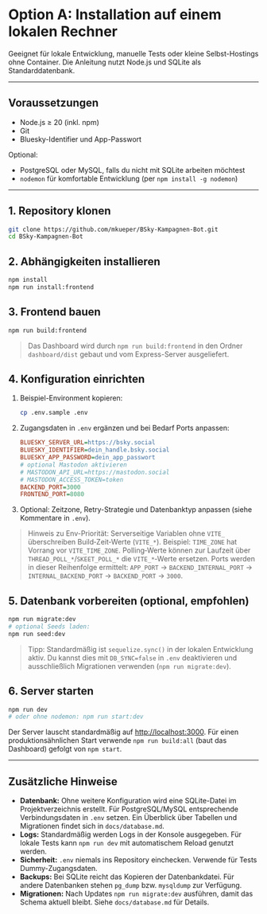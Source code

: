 # Option A: Installation auf einem lokalen Rechner

Geeignet für lokale Entwicklung, manuelle Tests oder kleine Selbst-Hostings ohne Container. Die Anleitung nutzt Node.js und SQLite als Standarddatenbank.

---

## Voraussetzungen

- Node.js ≥ 20 (inkl. npm)
- Git
- Bluesky-Identifier und App-Passwort

Optional:
- PostgreSQL oder MySQL, falls du nicht mit SQLite arbeiten möchtest
- `nodemon` für komfortable Entwicklung (per `npm install -g nodemon`)

---

## 1. Repository klonen

```bash
git clone https://github.com/mkueper/BSky-Kampagnen-Bot.git
cd BSky-Kampagnen-Bot
```

## 2. Abhängigkeiten installieren

```bash
npm install
npm run install:frontend
```

## 3. Frontend bauen

```bash
npm run build:frontend
```

> Das Dashboard wird durch `npm run build:frontend` in den Ordner `dashboard/dist` gebaut und vom Express-Server ausgeliefert.

## 4. Konfiguration einrichten

1. Beispiel-Environment kopieren:
   ```bash
   cp .env.sample .env
   ```
2. Zugangsdaten in `.env` ergänzen und bei Bedarf Ports anpassen:
   ```ini
   BLUESKY_SERVER_URL=https://bsky.social
   BLUESKY_IDENTIFIER=dein_handle.bsky.social
   BLUESKY_APP_PASSWORD=dein_app_passwort
   # optional Mastodon aktivieren
   # MASTODON_API_URL=https://mastodon.social
   # MASTODON_ACCESS_TOKEN=token
   BACKEND_PORT=3000
   FRONTEND_PORT=8080
   ```
3. Optional: Zeitzone, Retry-Strategie und Datenbanktyp anpassen (siehe Kommentare in `.env`).

> Hinweis zu Env-Priorität: Serverseitige Variablen ohne `VITE_` überschreiben Build‑Zeit‑Werte (`VITE_*`). Beispiel: `TIME_ZONE` hat Vorrang vor `VITE_TIME_ZONE`. Polling‑Werte können zur Laufzeit über `THREAD_POLL_*`/`SKEET_POLL_*` die `VITE_*`‑Werte ersetzen. Ports werden in dieser Reihenfolge ermittelt: `APP_PORT` → `BACKEND_INTERNAL_PORT` → `INTERNAL_BACKEND_PORT` → `BACKEND_PORT` → `3000`.

## 5. Datenbank vorbereiten (optional, empfohlen)

```bash
npm run migrate:dev
# optional Seeds laden:
npm run seed:dev
```

> Tipp: Standardmäßig ist `sequelize.sync()` in der lokalen Entwicklung aktiv. Du kannst dies mit `DB_SYNC=false` in `.env` deaktivieren und ausschließlich Migrationen verwenden (`npm run migrate:dev`).

## 6. Server starten

```bash
npm run dev
# oder ohne nodemon: npm run start:dev
```

Der Server lauscht standardmäßig auf <http://localhost:3000>. Für einen produktionsähnlichen Start verwende `npm run build:all` (baut das Dashboard) gefolgt von `npm start`.

---

## Zusätzliche Hinweise

- **Datenbank:** Ohne weitere Konfiguration wird eine SQLite-Datei im Projektverzeichnis erstellt. Für PostgreSQL/MySQL entsprechende Verbindungsdaten in `.env` setzen. Ein Überblick über Tabellen und Migrationen findet sich in `docs/database.md`.
- **Logs:** Standardmäßig werden Logs in der Konsole ausgegeben. Für lokale Tests kann `npm run dev` mit automatischem Reload genutzt werden.
- **Sicherheit:** `.env` niemals ins Repository einchecken. Verwende für Tests Dummy-Zugangsdaten.
- **Backups:** Bei SQLite reicht das Kopieren der Datenbankdatei. Für andere Datenbanken stehen `pg_dump` bzw. `mysqldump` zur Verfügung.
- **Migrationen:** Nach Updates `npm run migrate:dev` ausführen, damit das Schema aktuell bleibt. Siehe `docs/database.md` für Details.
